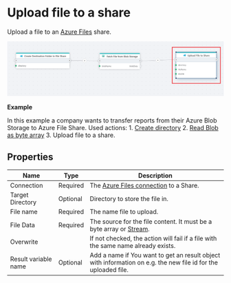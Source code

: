 # Upload file to a share

Upload a file to an [Azure Files](https://learn.microsoft.com/en-us/azure/storage/files/storage-files-introduction) share.

![img](../../../../images/flow/upload-file-flow.png)

**Example**

In this example a company wants to transfer reports from their Azure Blob Storage to Azure File Share. Used actions: 1. [Create directory](create-directory.md) 2. [Read Blob as byte array](../azure-blob-storage/read-blob-as-byte-array.md) 3. Upload file to a share.




## Properties

| Name             | Type      |Description                                             |
|------------------|-----------|--------------------------------------------------------|
| Connection       | Required  | The [Azure Files connection](./connecting-to-azure-files.md) to a Share. |
| Target Directory | Optional  | Directory to store the file in. |
| File name        | Required  | The name file to upload. |
| File Data        | Required  | The source for the file content. It must be a byte array or [Stream](https://learn.microsoft.com/en-us/dotnet/api/system.io.stream). |
| Overwrite        |           | If not checked, the action will fail if a file with the same name already exists. |
| Result variable name | Optional | Add a name if You want to get an result object with information on e.g. the new file id for the uploaded file. | 